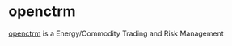 # openctrm
[openctrm](https://github.com/openctrm/openctrm/wiki) is a Energy/Commodity Trading and Risk Management
